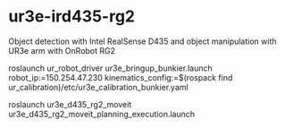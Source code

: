 # ur3e-ird435-rg2
Object detection with Intel RealSense D435 and object manipulation with UR3e arm with OnRobot RG2

roslaunch ur_robot_driver ur3e_bringup_bunkier.launch robot_ip:=150.254.47.230   kinematics_config:=$(rospack find ur_calibration)/etc/ur3e_calibration_bunkier.yaml

roslaunch ur3e_d435_rg2_moveit ur3e_d435_rg2_moveit_planning_execution.launch

